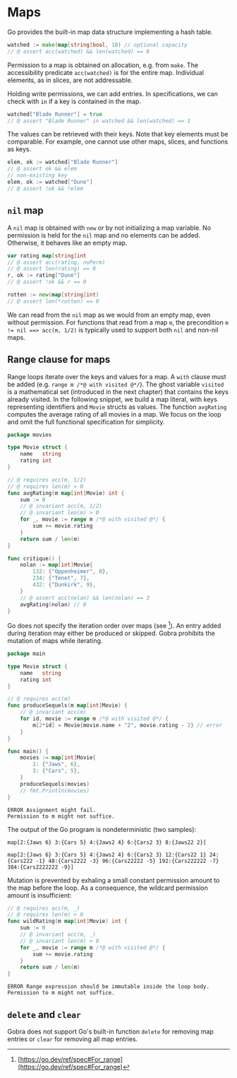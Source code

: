 # Maps

Go provides the built-in map data structure implementing a hash table.
``` go
watched := make(map[string]bool, 10) // optional capacity
// @ assert acc(watched) && len(watched) == 0
```
Permission to a map is obtained on allocation, e.g. from `make`.
The accessibility predicate `acc(watched)` is for the entire map.
Individual elements, as in slices, are not addressable.

Holding write permissions, we can add entries.
In specifications, we can check with `in` if a key is contained in the map.
``` go
watched["Blade Runner"] = true
// @ assert "Blade Runner" in watched && len(watched) == 1
```

The values can be retrieved with their keys.
Note that key elements must be comparable.
For example, one cannot use other maps, slices, and functions as keys.
``` go
elem, ok := watched["Blade Runner"]
// @ assert ok && elem
// non-existing key
elem, ok := watched["Dune"]
// @ assert !ok && !elem
```

## `nil` map
A `nil` map is obtained with `new` or by not initializing a map variable.
No permission is held for the `nil` map and no elements can be added.
Otherwise, it behaves like an empty map.
``` go
var rating map[string]int
// @ assert acc(rating, noPerm)
// @ assert len(rating) == 0
r, ok := rating["Dune"]
// @ assert !ok && r == 0

rotten := new(map[string]int)
// @ assert len(*rotten) == 0
```
We can read from the `nil` map as we would from an empty map, even without permission.
For functions that read from a map `m`,
the precondition `m != nil ==> acc(m, 1/2)` is typically used to support both `nil` and non-nil maps.

<!--
``` go
// @ requires m != nil ==> acc(m, 1/2)
func consume(m map[int]int)

func client() {
	var nilmap map[int]int
	consume(nilmap)
	nonnil := map[int]int{0: 1, 1: 1}
	consume(nonnil)
}
```
-->

## Range clause for maps
Range loops iterate over the keys and values for a map.
A `with` clause must be added (e.g. `range m /*@ with visited @*/`).
The ghost variable `visited` is a mathematical set (introduced in the next chapter) that contains the keys already visited.
In the following snippet, we build a map literal, with keys representing identifiers and `Movie` structs as values.
The function `avgRating` computes the average rating of all movies in a map.
We focus on the loop and omit the full functional specification for simplicity.

<!-- TODO change after https://github.com/viperproject/gobra/issues/808 -->

``` go
package movies

type Movie struct {
	name   string
	rating int
}

// @ requires acc(m, 1/2)
// @ requires len(m) > 0
func avgRating(m map[int]Movie) int {
	sum := 0
	// @ invariant acc(m, 1/2)
	// @ invariant len(m) > 0
	for _, movie := range m /*@ with visited @*/ {
		sum += movie.rating
	}
	return sum / len(m)
}

func critique() {
	nolan := map[int]Movie{
		132: {"Oppenheimer", 8},
		234: {"Tenet", 7},
		432: {"Dunkirk", 9},
	}
	// @ assert acc(nolan) && len(nolan) == 3
	avgRating(nolan) // 8
}
```

Go does not specify the iteration order over maps (see [^1]).
An entry added during iteration may either be produced or skipped.
Gobra prohibits the mutation of maps while iterating.
<!-- TODO connect/motivate -->
``` go
package main

type Movie struct {
	name   string
	rating int
}

// @ requires acc(m)
func produceSequels(m map[int]Movie) {
	// @ invariant acc(m)
	for id, movie := range m /*@ with visited @*/ {
		m[2*id] = Movie{movie.name + "2", movie.rating - 2} // error
	}
}

func main() {
	movies := map[int]Movie{
		2: {"Jaws", 6},
		3: {"Cars", 5},
	}
	produceSequels(movies)
	// fmt.Println(movies)
}
```
``` text
ERROR Assignment might fail. 
Permission to m might not suffice.
```
The output of the Go program is nondeterministic (two samples):
``` text
map[2:{Jaws 6} 3:{Cars 5} 4:{Jaws2 4} 6:{Cars2 3} 8:{Jaws22 2}]
```
``` text
map[2:{Jaws 6} 3:{Cars 5} 4:{Jaws2 4} 6:{Cars2 3} 12:{Cars22 1} 24:{Cars222 -1} 48:{Cars2222 -3} 96:{Cars22222 -5} 192:{Cars222222 -7} 384:{Cars2222222 -9}]

```

Mutation is prevented by exhaling a small constant permission amount to the map before the loop.
As a consequence, the wildcard permission amount is insufficient:
``` go
// @ requires acc(m, _)
// @ requires len(m) > 0
func wildRating(m map[int]Movie) int {
	sum := 0
	// @ invariant acc(m, _)
	// @ invariant len(m) > 0
	for _, movie := range m /*@ with visited @*/ {
		sum += movie.rating
	}
	return sum / len(m)
}
```
``` text
ERROR Range expression should be immutable inside the loop body.
Permission to m might not suffice.
```

## `delete` and `clear`
Gobra does not support Go's built-in function `delete` for removing map entries or `clear` for removing all map entries.


[^1]: [https://go.dev/ref/spec#For_range](https://go.dev/ref/spec#For_range) 
